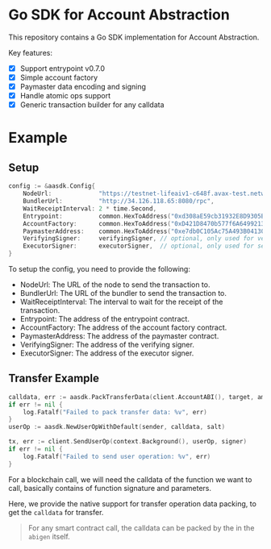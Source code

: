 # Go SDK for Account Abstraction

This repository contains a Go SDK implementation for Account Abstraction.

Key features:

- [x] Support entrypoint v0.7.0
- [x] Simple account factory
- [x] Paymaster data encoding and signing
- [x] Handle atomic ops support
- [x] Generic transaction builder for any calldata

# Example

## Setup

```go
config := &aasdk.Config{
	NodeUrl:             "https://testnet-lifeaiv1-c648f.avax-test.network/ext/bc/62fkxYTWbGBfXoHNXcGJbq2dTXba2uoCFySzdHy87iovJj2F4/rpc?token=25e957a027b09bb006da7e9fc981100ce25f333cd998a76eb36a842fcb5ba63a",
	BundlerUrl:          "http://34.126.118.65:8080/rpc",
	WaitReceiptInterval: 2 * time.Second,
	Entrypoint:          common.HexToAddress("0xd308aE59cb31932E8D9305BAda32Fa782d3D5d42"),
	AccountFactory:      common.HexToAddress("0xD421D8470b577f6A64992132D04906EfE51F1dE3"),
	PaymasterAddress:    common.HexToAddress("0xe7db0C105Ac75A493B0413046417e48594360542"),
	VerifyingSigner:     verifyingSigner, // optional, only used for verifying paymaster data
	ExecutorSigner:      executorSigner,  // optional, only used for sending atomic transactions
}
```

To setup the config, you need to provide the following:

- NodeUrl: The URL of the node to send the transaction to.
- BundlerUrl: The URL of the bundler to send the transaction to.
- WaitReceiptInterval: The interval to wait for the receipt of the transaction.
- Entrypoint: The address of the entrypoint contract.
- AccountFactory: The address of the account factory contract.
- PaymasterAddress: The address of the paymaster contract. <optional>
- VerifyingSigner: The address of the verifying signer. <optional>
- ExecutorSigner: The address of the executor signer. <optional>

## Transfer Example

```go
calldata, err := aasdk.PackTransferData(client.AccountABI(), target, amount)
if err != nil {
	log.Fatalf("Failed to pack transfer data: %v", err)
}
userOp := aasdk.NewUserOpWithDefault(sender, calldata, salt)

tx, err := client.SendUserOp(context.Background(), userOp, signer)
if err != nil {
	log.Fatalf("Failed to send user operation: %v", err)
}
```

For a blockchain call, we will need the calldata of the function we want to call, basically contains of function signature and parameters.

Here, we provide the native support for transfer operation data packing, to get the `calldata` for transfer.

> For any smart contract call, the calldata can be packed by the in the `abigen` itself.
